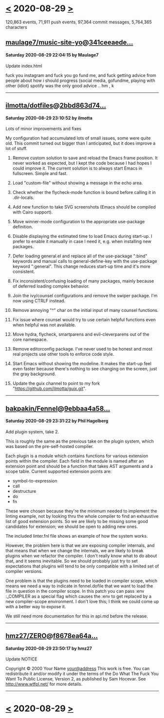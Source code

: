 # [<](2020-08-28.md) 2020-08-29 [>](2020-08-30.md)

120,863 events, 71,911 push events, 97,364 commit messages, 5,764,365 characters


## [maulage7/music-site-yo](https://github.com/maulage7/music-site-yo)@[341ceeaede...](https://github.com/maulage7/music-site-yo/commit/341ceeaede7cde4c9814e3645a79b1dea369776a)
#### Saturday 2020-08-29 22:04:15 by Maulage7

Update index.html

fuck you instagram
and fuck you go fund me,
and fuck getting advice from people about how i should progress (social media, gofundme, playing with other (idiot)
spotify was the only good advice .. hm , k

---
## [ilmotta/dotfiles](https://github.com/ilmotta/dotfiles)@[2bbd863d74...](https://github.com/ilmotta/dotfiles/commit/2bbd863d74dfdec8719c16724f2ac8c9d803bc27)
#### Saturday 2020-08-29 23:10:52 by ilmotta

Lots of minor improvements and fixes

My configuration had accumulated lots of small issues, some were quite old. This
commit turned out bigger than I anticipated, but it does improve a lot of stuff.

1. Remove custom solution to save and reload the Emacs frame position. It never
worked as expected, but I kept the code because I had hopes I could improve it.
The current solution is to always start Emacs in fullscreen. Simple and fast.

2. Load "custom-file" without showing a message in the echo area.

3. Check whether the flycheck-mode function is bound before calling it in
.dir-locals.

4. Add new function to take SVG screenshots (Emacs should be compiled with Cairo
support).

5. Move winner-mode configuration to the appropriate use-package definition.

6. Disable displaying the estimated time to load Emacs during start-up. I prefer
to enable it manually in case I need it, e.g. when installing new packages.

7. Defer loading general.el and replace all of the use-package ":bind" keywords
and manual calls to general-define-key with the use-package keyword ":general".
This change reduces start-up time and it's more consistent.

8. Fix inconsistent/confusing loading of many packages, mainly because of
deferred loading complex behavior.

9. Join the ivy/counsel configurations and remove the swiper package. I'm now
using CTRLF instead.

10. Remove annoying "^" char on the initial input of many counsel functions.

11. Fix issue where counsel would try to use certain helpful functions even when
helpful was not available.

12. Move hydra, flycheck, smartparens and evil-cleverparens out of the core
namespace.

13. Remove editorconfig package. I've never used to be honest and most real
projects use other tools to enforce code style.

14. Start Emacs without showing the modeline. It makes the start-up feel even
faster because there's nothing to see changing on the screen, just the gray
background.

15. Update the guix channel to point to my fork
"https://github.com/ilmotta/guix.git".

---
## [bakpakin/Fennel](https://github.com/bakpakin/Fennel)@[9ebbaa4a58...](https://github.com/bakpakin/Fennel/commit/9ebbaa4a58fbd4d18d5de977602e89fd5b6af48c)
#### Saturday 2020-08-29 23:31:22 by Phil Hagelberg

Add plugin system, take 2.

This is roughly the same as the previous take on the plugin system,
which was based on the pre-self-hosted compiler.

Each plugin is a module which contains functions for various extension
points within the compiler. Each field in the module is named after an
extension point and should be a function that takes AST arguments and
a scope table. Current supported extension points are:

* symbol-to-expression
* call
* destructure
* do
* fn

These were chosen because they're the minimum needed to implement the
linting example, not by looking thru the whole compiler to find an
exhaustive list of good extension points. So we are likely to be
missing some good candidates for extension; we should be open to
adding new ones.

The included linter.fnl file shows an example of how the system works.

However, the problem here is that we are exposing compiler internals,
and that means that when we change the internals, we are likely to
break plugins when we refactor the compiler. I don't really know what
to do about that, and it seems inevitable. So we should probably just
try to set expectations that plugins will tend to be only compatible
with a limited set of compiler versions.

One problem is that the plugins need to be loaded in compiler scope,
which means we need a way to indicate in fennel.dofile that we
want to load the file in question in the compiler scope. In this patch
you can pass :env :_COMPILER as a special flag which causes the :env
to get replaced by a new compiler-scope environment. I don't love
this; I think we could come up with a better way to expose it.

We still need more documentation for this in api.md before the release.

---
## [hmz27/ZERO](https://github.com/hmz27/ZERO)@[f8678ea64a...](https://github.com/hmz27/ZERO/commit/f8678ea64a72f5592864913d8125b70ac619c319)
#### Saturday 2020-08-29 23:50:17 by hmz27

Update NOTICE

Copyright © 2000 Your Name <your@address>
This work is free. You can redistribute it and/or modify it under the
terms of the Do What The Fuck You Want To Public License, Version 2,
as published by Sam Hocevar. See http://www.wtfpl.net/ for more details.

---

# [<](2020-08-28.md) 2020-08-29 [>](2020-08-30.md)

